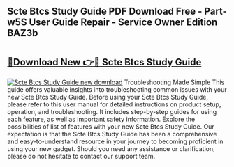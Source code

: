 ## Scte Btcs Study Guide PDF Download Free - Part-w5S User Guide Repair - Service Owner Edition BAZ3b

# <h2><a href="http://bc63061.oget.top/?id=Scte+Btcs+Study+Guide">🔗Download New 👉🔴 Scte Btcs Study Guide</a></h2>

[![Scte Btcs Study Guide new download](https://i.imgur.com/5g1atiW.png)](http://bc63061.oget.top/?id=Scte+Btcs+Study+Guide)
Troubleshooting Made Simple This guide offers valuable insights into troubleshooting common issues with your new Scte Btcs Study Guide. Before using your Scte Btcs Study Guide, please refer to this user manual for detailed instructions on product setup, operation, and troubleshooting. It includes step-by-step guides for using each feature, as well as important safety information. Explore the possibilities of list of features with your new Scte Btcs Study Guide. Our expectation is that the Scte Btcs Study Guide has been a comprehensive and easy-to-understand resource in your journey to becoming proficient in using your new gadget. Should you need any assistance or clarification, please do not hesitate to contact our support team.

